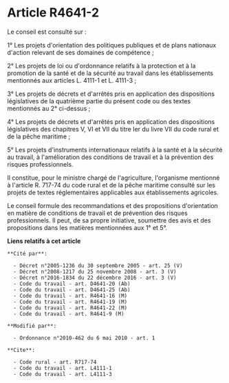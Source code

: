 # Article R4641-2

Le conseil est consulté sur : 

1° Les projets d'orientation des politiques publiques et de plans nationaux d'action relevant de ses domaines de
compétence ; 

2° Les projets de loi ou d'ordonnance relatifs à la protection et à la promotion de la santé et de la sécurité au travail
dans les établissements mentionnés aux articles L. 4111-1 et L. 4111-3 ; 

3° Les projets de décrets et d'arrêtés pris en application des dispositions législatives de la quatrième partie du présent
code ou des textes mentionnés au 2° ci-dessus ; 

4° Les projets de décrets et d'arrêtés pris en application des dispositions législatives des chapitres V, VI et VII du titre
Ier du livre VII du code rural et de la pêche maritime ; 

5° Les projets d'instruments internationaux relatifs à la santé et à la sécurité au travail, à l'amélioration des conditions
de travail et à la prévention des risques professionnels. 

Il constitue, pour le ministre chargé de l'agriculture, l'organisme mentionné à l'article R. 717-74 du code rural et de la
pêche maritime consulté sur les projets de textes réglementaires applicables aux établissements agricoles. 

Le conseil formule des recommandations et des propositions d'orientation en matière de conditions de travail et de prévention
des risques professionnels. Il peut, de sa propre initiative, soumettre des avis et des propositions dans les matières
mentionnées aux 1° et 5°.

**Liens relatifs à cet article**

	**Cité par**:

	  - Décret n°2005-1236 du 30 septembre 2005 - art. 25 (V)
	  - Décret n°2008-1217 du 25 novembre 2008 - art. 3 (V)
	  - Décret n°2016-1834 du 22 décembre 2016 - art. 3 (V)
	  - Code du travail - art. D4641-20 (Ab)
	  - Code du travail - art. D4641-25 (Ab)
	  - Code du travail - art. R4641-16 (M)
	  - Code du travail - art. R4641-19 (M)
	  - Code du travail - art. R4641-22 (M)
	  - Code du travail - art. R4641-9 (M)

	**Modifié par**:

	  - Ordonnance n°2010-462 du 6 mai 2010 - art. 1

	**Cite**:

	  - Code rural - art. R717-74
	  - Code du travail - art. L4111-1
	  - Code du travail - art. L4111-3

